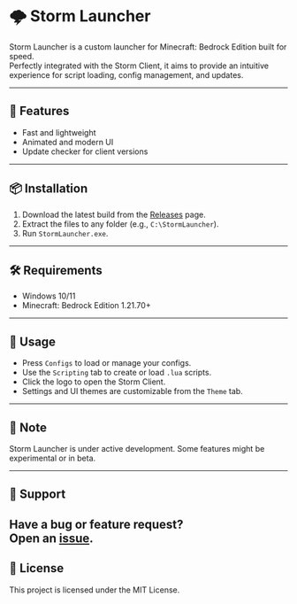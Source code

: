 # 🌩️ Storm Launcher

Storm Launcher is a custom launcher for Minecraft: Bedrock Edition built for speed.  
Perfectly integrated with the Storm Client, it aims to provide an intuitive experience for script loading, config management, and updates.

---

## 🚀 Features

- Fast and lightweight
- Animated and modern UI
- Update checker for client versions

---

## 📦 Installation

1. Download the latest build from the [Releases](https://github.com/idkgoodman/storm-launcher/releases) page.
2. Extract the files to any folder (e.g., `C:\StormLauncher`).
3. Run `StormLauncher.exe`.

---

## 🛠 Requirements

- Windows 10/11
- Minecraft: Bedrock Edition 1.21.70+

---

## 🧠 Usage

- Press `Configs` to load or manage your configs.
- Use the `Scripting` tab to create or load `.lua` scripts.
- Click the logo to open the Storm Client.
- Settings and UI themes are customizable from the `Theme` tab.

---

## 📢 Note

Storm Launcher is under active development. Some features might be experimental or in beta.

---

## 💬 Support

Have a bug or feature request?  
Open an [issue](https://github.com/idkgoodman/Storm-Launcher/issues).
---

## 📜 License

This project is licensed under the MIT License.
